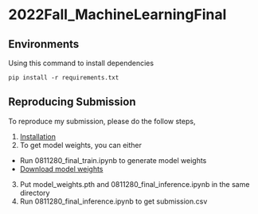 # 2022Fall_MachineLearningFinal

## Environments
Using this command to install dependencies

`pip install -r requirements.txt`

## Reproducing Submission
To reproduce my submission, please do the follow steps,

1. [Installation](#environments)
2. To get model weights, you can either
  - Run 0811280_final_train.ipynb to generate model weights
  - [Download model weights](https://drive.google.com/drive/folders/1PUV47w0C8oUh-Qsj1FPbYUJ4heBZqP3z?usp=share_link)
3. Put model_weights.pth and 0811280_final_inference.ipynb in the same directory
4. Run 0811280_final_inference.ipynb to get submission.csv